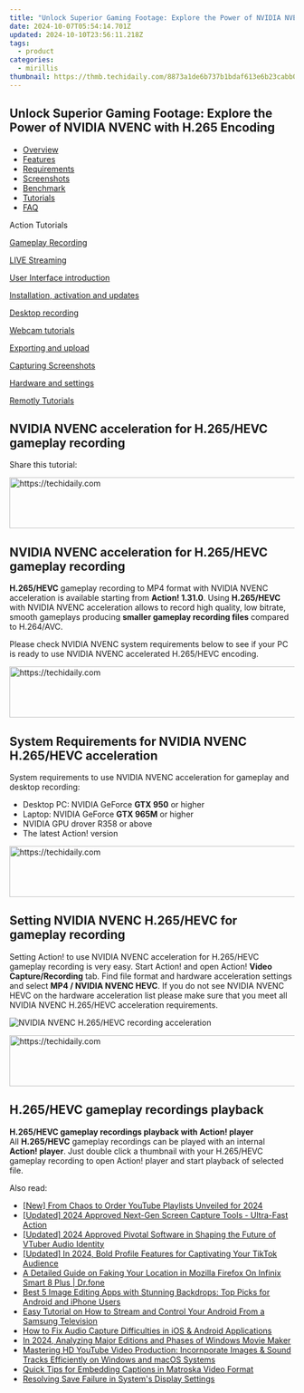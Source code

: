 ```yaml
---
title: "Unlock Superior Gaming Footage: Explore the Power of NVIDIA NVENC with H.265 Encoding"
date: 2024-10-07T05:54:14.701Z
updated: 2024-10-10T23:56:11.218Z
tags:
  - product
categories:
  - mirillis
thumbnail: https://thmb.techidaily.com/8873a1de6b737b1bdaf613e6b23cabb06e207ebbce95a2d263cbd7e4a2de27ba.jpg
---
```


## Unlock Superior Gaming Footage: Explore the Power of NVIDIA NVENC with H.265 Encoding

* [Overview](https://tools.techidaily.com/mirillis/products/)
* [Features](https://tools.techidaily.com/mirillis/products/)
* [Requirements](https://tools.techidaily.com/mirillis/products/)
* [Screenshots](https://tools.techidaily.com/mirillis/products/)
* [Benchmark](https://tools.techidaily.com/mirillis/products/)
* [Tutorials](https://tools.techidaily.com/mirillis/products/)
* [FAQ](https://tools.techidaily.com/mirillis/products/)

Action Tutorials

[Gameplay Recording](https://tools.techidaily.com/mirillis/products/) 

[LIVE Streaming](https://tools.techidaily.com/mirillis/products/) 

[User Interface introduction](https://tools.techidaily.com/mirillis/products/) 

[Installation, activation and updates](https://tools.techidaily.com/mirillis/products/) 

[Desktop recording](https://tools.techidaily.com/mirillis/products/) 

[Webcam tutorials](https://tools.techidaily.com/mirillis/products/) 

[Exporting and upload](https://tools.techidaily.com/mirillis/products/) 

[Capturing Screenshots](https://tools.techidaily.com/mirillis/products/) 

[Hardware and settings](https://tools.techidaily.com/mirillis/products/) 

[Remotly Tutorials](https://remotly.com/tutorials/getting-started-with-remotly-for-windows-pc) 

## NVIDIA NVENC acceleration for H.265/HEVC gameplay recording

  
 Share this tutorial:

<!-- affiliate ads begin -->
<a href="https://appsumo.8odi.net/c/5597632/2111968/7443" target="_top" id="2111968">
  <img src="//a.impactradius-go.com/display-ad/7443-2111968" border="0" alt="https://techidaily.com" width="728" height="90"/>
</a>
<img height="0" width="0" src="https://appsumo.8odi.net/i/5597632/2111968/7443" style="position:absolute;visibility:hidden;" border="0" />
<!-- affiliate ads end -->

##  NVIDIA NVENC acceleration for H.265/HEVC gameplay recording 

**H.265/HEVC** gameplay recording to MP4 format with NVIDIA NVENC acceleration is available starting from **Action! 1.31.0**. Using **H.265/HEVC** with NVIDIA NVENC acceleration allows to record high quality, low bitrate, smooth gameplays producing **smaller gameplay recording files** compared to H.264/AVC.

 Please check NVIDIA NVENC system requirements below to see if your PC is ready to use NVIDIA NVENC accelerated H.265/HEVC encoding.

<!-- affiliate ads begin -->
<a href="https://appsumo.8odi.net/c/5597632/2130875/7443" target="_top" id="2130875">
  <img src="//a.impactradius-go.com/display-ad/7443-2130875" border="0" alt="https://techidaily.com" width="728" height="90"/>
</a>
<img height="0" width="0" src="https://appsumo.8odi.net/i/5597632/2130875/7443" style="position:absolute;visibility:hidden;" border="0" />
<!-- affiliate ads end -->

##  System Requirements for NVIDIA NVENC H.265/HEVC acceleration 

 System requirements to use NVIDIA NVENC acceleration for gameplay and desktop recording:

* Desktop PC: NVIDIA GeForce **GTX 950** or higher
* Laptop: NVIDIA GeForce **GTX 965M** or higher
* NVIDIA GPU drover R358 or above
* The latest Action! version

<!-- affiliate ads begin -->
<a href="https://imp.i357552.net/c/5597632/994842/11832" target="_top" id="994842">
  <img src="//a.impactradius-go.com/display-ad/11832-994842" border="0" alt="https://techidaily.com" width="728" height="90"/>
</a>
<img height="0" width="0" src="https://imp.i357552.net/i/5597632/994842/11832" style="position:absolute;visibility:hidden;" border="0" />
<!-- affiliate ads end -->

##  Setting NVIDIA NVENC H.265/HEVC for gameplay recording

 Setting Action! to use NVIDIA NVENC acceleration for H.265/HEVC gameplay recording is very easy. Start Action! and open Action! **Video Capture/Recording** tab. Find file format and hardware acceleration settings and select **MP4 / NVIDIA NVENC HEVC**. If you do not see NVIDIA NVENC HEVC on the hardware acceleration list please make sure that you meet all NVIDIA NVENC H.265/HEVC acceleration requirements. 

![NVIDIA NVENC H.265/HEVC recording acceleration](https://mirillis.com/res/old/gfx/tutorials/hardware_settings/mirillis_action_nvidia_nvenc_acceleration_h265_hevc_recording.jpg "NVIDIA NVENC H.265/HEVC recording acceleration") 

<!-- affiliate ads begin -->
<a href="https://aligracehair.sjv.io/c/5597632/1915870/19272" target="_top" id="1915870">
  <img src="//a.impactradius-go.com/display-ad/19272-1915870" border="0" alt="https://techidaily.com" width="728" height="90"/>
</a>
<img height="0" width="0" src="https://aligracehair.sjv.io/i/5597632/1915870/19272" style="position:absolute;visibility:hidden;" border="0" />
<!-- affiliate ads end -->

##  H.265/HEVC gameplay recordings playback 

**H.265/HEVC gameplay recordings playback with Action! player**   
 All **H.265/HEVC** gameplay recordings can be played with an internal **Action! player**. Just double click a thumbnail with your H.265/HEVC gameplay recording to open Action! player and start playback of selected file.

<ins class="adsbygoogle"
     style="display:block"
     data-ad-format="autorelaxed"
     data-ad-client="ca-pub-7571918770474297"
     data-ad-slot="1223367746"></ins>

<ins class="adsbygoogle"
     style="display:block"
     data-ad-client="ca-pub-7571918770474297"
     data-ad-slot="8358498916"
     data-ad-format="auto"
     data-full-width-responsive="true"></ins>

<span class="atpl-alsoreadstyle">Also read:</span>
<div><ul>
<li><a href="https://youtube-webster.techidaily.com/rom-chaos-to-order-youtube-playlists-unveiled-for-2024/"><u>[New] From Chaos to Order YouTube Playlists Unveiled for 2024</u></a></li>
<li><a href="https://screen-recording.techidaily.com/updated-2024-approved-next-gen-screen-capture-tools-ultra-fast-action/"><u>[Updated] 2024 Approved Next-Gen Screen Capture Tools - Ultra-Fast Action</u></a></li>
<li><a href="https://fox-hovers.techidaily.com/updated-2024-approved-pivotal-software-in-shaping-the-future-of-vtuber-audio-identity/"><u>[Updated] 2024 Approved Pivotal Software in Shaping the Future of VTuber Audio Identity</u></a></li>
<li><a href="https://tiktok-video-recordings.techidaily.com/updated-in-2024-bold-profile-features-for-captivating-your-tiktok-audience/"><u>[Updated] In 2024, Bold Profile Features for Captivating Your TikTok Audience</u></a></li>
<li><a href="https://location-fake.techidaily.com/a-detailed-guide-on-faking-your-location-in-mozilla-firefox-on-infinix-smart-8-plus-drfone-by-drfone-virtual-android/"><u>A Detailed Guide on Faking Your Location in Mozilla Firefox On Infinix Smart 8 Plus | Dr.fone</u></a></li>
<li><a href="https://discover-excellent.techidaily.com/best-5-image-editing-apps-with-stunning-backdrops-top-picks-for-android-and-iphone-users/"><u>Best 5 Image Editing Apps with Stunning Backdrops: Top Picks for Android and iPhone Users</u></a></li>
<li><a href="https://discover-excellent.techidaily.com/easy-tutorial-on-how-to-stream-and-control-your-android-from-a-samsung-television/"><u>Easy Tutorial on How to Stream and Control Your Android From a Samsung Television</u></a></li>
<li><a href="https://discover-excellent.techidaily.com/how-to-fix-audio-capture-difficulties-in-ios-and-android-applications/"><u>How to Fix Audio Capture Difficulties in iOS & Android Applications</u></a></li>
<li><a href="https://extra-resources.techidaily.com/in-2024-analyzing-major-editions-and-phases-of-windows-movie-maker/"><u>In 2024, Analyzing Major Editions and Phases of Windows Movie Maker</u></a></li>
<li><a href="https://discover-excellent.techidaily.com/mastering-hd-youtube-video-production-incornporate-images-and-sound-tracks-efficiently-on-windows-and-macos-systems/"><u>Mastering HD YouTube Video Production: Incornporate Images & Sound Tracks Efficiently on Windows and macOS Systems</u></a></li>
<li><a href="https://discover-excellent.techidaily.com/quick-tips-for-embedding-captions-in-matroska-video-format/"><u>Quick Tips for Embedding Captions in Matroska Video Format</u></a></li>
<li><a href="https://network-issues.techidaily.com/resolving-save-failure-in-systems-display-settings/"><u>Resolving Save Failure in System's Display Settings</u></a></li>
</ul></div>

